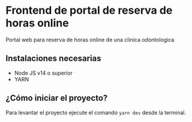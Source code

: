 # Frontend de portal de reserva de horas online

Portal web para reserva de horas online de una clinica odontologica

## Instalaciones necesarias
- Node JS v14 o superior
- YARN

## ¿Cómo iniciar el proyecto?
Para levantar el proyecto ejecute el comando `yarn dev` desde la terminal.


